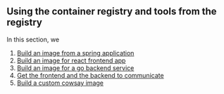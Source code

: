 ## Using the container registry and tools from the registry

In this section, we 

1. [Build an image from a spring application](./spring-app/)
2. [Build an image for react frontend app](./frontend/)
2. [Build an image for a go backend service](./backend/)
3. [Get the frontend and the backend to communicate]()
4. [Build a custom cowsay image](./cowsay/)